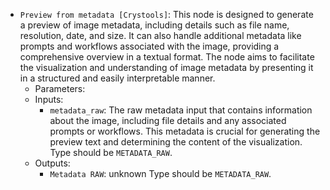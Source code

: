 - `Preview from metadata [Crystools]`: This node is designed to generate a preview of image metadata, including details such as file name, resolution, date, and size. It can also handle additional metadata like prompts and workflows associated with the image, providing a comprehensive overview in a textual format. The node aims to facilitate the visualization and understanding of image metadata by presenting it in a structured and easily interpretable manner.
    - Parameters:
    - Inputs:
        - `metadata_raw`: The raw metadata input that contains information about the image, including file details and any associated prompts or workflows. This metadata is crucial for generating the preview text and determining the content of the visualization. Type should be `METADATA_RAW`.
    - Outputs:
        - `Metadata RAW`: unknown Type should be `METADATA_RAW`.
